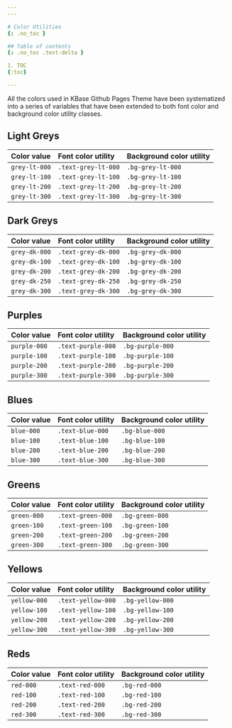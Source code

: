 ```yaml
---
---

# Color Utilities
{: .no_toc }

## Table of contents
{: .no_toc .text-delta }

1. TOC
{:toc}

---
```


All the colors used in KBase Github Pages Theme have been systematized into a series of variables that have been extended to both font color and background color utility classes.

## Light Greys

| Color value                                                                               | Font color utility  | Background color utility |
| :---------------------------------------------------------------------------------------- | :------------------ | :----------------------- |
| <span class="d-inline-block p-2 mr-1 v-align-middle bg-grey-lt-000"></span> `grey-lt-000` | `.text-grey-lt-000` | `.bg-grey-lt-000`        |
| <span class="d-inline-block p-2 mr-1 v-align-middle bg-grey-lt-100"></span> `grey-lt-100` | `.text-grey-lt-100` | `.bg-grey-lt-100`        |
| <span class="d-inline-block p-2 mr-1 v-align-middle bg-grey-lt-200"></span> `grey-lt-200` | `.text-grey-lt-200` | `.bg-grey-lt-200`        |
| <span class="d-inline-block p-2 mr-1 v-align-middle bg-grey-lt-300"></span> `grey-lt-300` | `.text-grey-lt-300` | `.bg-grey-lt-300`        |

## Dark Greys

| Color value                                                                               | Font color utility  | Background color utility |
| :---------------------------------------------------------------------------------------- | :------------------ | :----------------------- |
| <span class="d-inline-block p-2 mr-1 v-align-middle bg-grey-dk-000"></span> `grey-dk-000` | `.text-grey-dk-000` | `.bg-grey-dk-000`        |
| <span class="d-inline-block p-2 mr-1 v-align-middle bg-grey-dk-100"></span> `grey-dk-100` | `.text-grey-dk-100` | `.bg-grey-dk-100`        |
| <span class="d-inline-block p-2 mr-1 v-align-middle bg-grey-dk-200"></span> `grey-dk-200` | `.text-grey-dk-200` | `.bg-grey-dk-200`        |
| <span class="d-inline-block p-2 mr-1 v-align-middle bg-grey-dk-250"></span> `grey-dk-250` | `.text-grey-dk-250` | `.bg-grey-dk-250`        |
| <span class="d-inline-block p-2 mr-1 v-align-middle bg-grey-dk-300"></span> `grey-dk-300` | `.text-grey-dk-300` | `.bg-grey-dk-300`        |

## Purples

| Color value                                                                             | Font color utility | Background color utility |
| :-------------------------------------------------------------------------------------- | :----------------- | :----------------------- |
| <span class="d-inline-block p-2 mr-1 v-align-middle bg-purple-000"></span> `purple-000` | `.text-purple-000` | `.bg-purple-000`         |
| <span class="d-inline-block p-2 mr-1 v-align-middle bg-purple-100"></span> `purple-100` | `.text-purple-100` | `.bg-purple-100`         |
| <span class="d-inline-block p-2 mr-1 v-align-middle bg-purple-200"></span> `purple-200` | `.text-purple-200` | `.bg-purple-200`         |
| <span class="d-inline-block p-2 mr-1 v-align-middle bg-purple-300"></span> `purple-300` | `.text-purple-300` | `.bg-purple-300`         |

## Blues

| Color value                                                                         | Font color utility | Background color utility |
| :---------------------------------------------------------------------------------- | :----------------- | :----------------------- |
| <span class="d-inline-block p-2 mr-1 v-align-middle bg-blue-000"></span> `blue-000` | `.text-blue-000`   | `.bg-blue-000`           |
| <span class="d-inline-block p-2 mr-1 v-align-middle bg-blue-100"></span> `blue-100` | `.text-blue-100`   | `.bg-blue-100`           |
| <span class="d-inline-block p-2 mr-1 v-align-middle bg-blue-200"></span> `blue-200` | `.text-blue-200`   | `.bg-blue-200`           |
| <span class="d-inline-block p-2 mr-1 v-align-middle bg-blue-300"></span> `blue-300` | `.text-blue-300`   | `.bg-blue-300`           |

## Greens

| Color value                                                                           | Font color utility | Background color utility |
| :------------------------------------------------------------------------------------ | :----------------- | :----------------------- |
| <span class="d-inline-block p-2 mr-1 v-align-middle bg-green-000"></span> `green-000` | `.text-green-000`  | `.bg-green-000`          |
| <span class="d-inline-block p-2 mr-1 v-align-middle bg-green-100"></span> `green-100` | `.text-green-100`  | `.bg-green-100`          |
| <span class="d-inline-block p-2 mr-1 v-align-middle bg-green-200"></span> `green-200` | `.text-green-200`  | `.bg-green-200`          |
| <span class="d-inline-block p-2 mr-1 v-align-middle bg-green-300"></span> `green-300` | `.text-green-300`  | `.bg-green-300`          |

## Yellows

| Color value                                                                             | Font color utility | Background color utility |
| :-------------------------------------------------------------------------------------- | :----------------- | :----------------------- |
| <span class="d-inline-block p-2 mr-1 v-align-middle bg-yellow-000"></span> `yellow-000` | `.text-yellow-000` | `.bg-yellow-000`         |
| <span class="d-inline-block p-2 mr-1 v-align-middle bg-yellow-100"></span> `yellow-100` | `.text-yellow-100` | `.bg-yellow-100`         |
| <span class="d-inline-block p-2 mr-1 v-align-middle bg-yellow-200"></span> `yellow-200` | `.text-yellow-200` | `.bg-yellow-200`         |
| <span class="d-inline-block p-2 mr-1 v-align-middle bg-yellow-300"></span> `yellow-300` | `.text-yellow-300` | `.bg-yellow-300`         |

## Reds

| Color value                                                                       | Font color utility | Background color utility |
| :-------------------------------------------------------------------------------- | :----------------- | :----------------------- |
| <span class="d-inline-block p-2 mr-1 v-align-middle bg-red-000"></span> `red-000` | `.text-red-000`    | `.bg-red-000`            |
| <span class="d-inline-block p-2 mr-1 v-align-middle bg-red-100"></span> `red-100` | `.text-red-100`    | `.bg-red-100`            |
| <span class="d-inline-block p-2 mr-1 v-align-middle bg-red-200"></span> `red-200` | `.text-red-200`    | `.bg-red-200`            |
| <span class="d-inline-block p-2 mr-1 v-align-middle bg-red-300"></span> `red-300` | `.text-red-300`    | `.bg-red-300`            |
